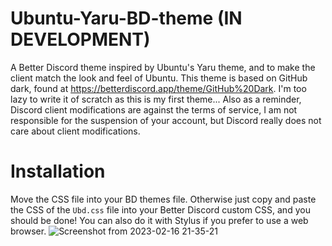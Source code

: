 # Ubuntu-Yaru-BD-theme (IN DEVELOPMENT)
A Better Discord theme inspired by Ubuntu's Yaru theme, and to make the client match the look and feel of Ubuntu.
This theme is based on GitHub dark, found at https://betterdiscord.app/theme/GitHub%20Dark. I'm too lazy to write it of scratch as this is my first theme...
Also as a reminder, Discord client modifications are against the terms of service, I am not responsible for the suspension of your account, but Discord really does not care about client modifications.
# Installation
Move the CSS file into your BD themes file. Otherwise just copy and paste the CSS of the `Ubd.css` file into your Better Discord custom CSS, and you should be done! You can also do it with Stylus if you prefer to use a web browser.
![Screenshot from 2023-02-16 21-35-21](https://user-images.githubusercontent.com/114477228/219341542-c86cf160-0ad8-481e-a7f7-02076a26db23.png)

